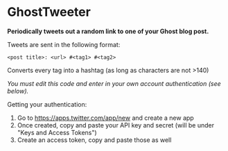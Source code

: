 # GhostTweeter
**Periodically tweets out a random link to one of your Ghost blog post.**

Tweets are sent in the following format:
```
<post title>: <url> #<tag1> #<tag2>
```
Converts every tag into a hashtag (as long as characters are not >140)


*You must edit this code and enter in your own account authentication (see below).*

Getting your authentication:

1. Go to https://apps.twitter.com/app/new and create a new app
2. Once created, copy and paste your API key and secret (will be under "Keys and Access Tokens")
3. Create an access token, copy and paste those as well
